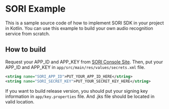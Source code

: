 # SORI Example

This is a sample source code of how to implement SORI SDK in your project in Kotlin.
You can use this example to build your own audio recognition service from scratch.

## How to build

Request your APP_ID and APP_KEY from [SORI Console Site](https://console.soriapi.com/account/application/).
Then, put your APP_ID and APP_KEY in `app/src/main/res/values/secrets.xml` file.

```xml
<string name="SORI_APP_ID">PUT_YOUR_APP_ID_HERE</string>
<string name="SORI_SECRET_KEY">PUT_YOUR_SECRET_KEY_HERE</string>
```

If you want to build release version, you should put your signing key information in `app/key.properties` file.
And .jks file should be located in valid location.

